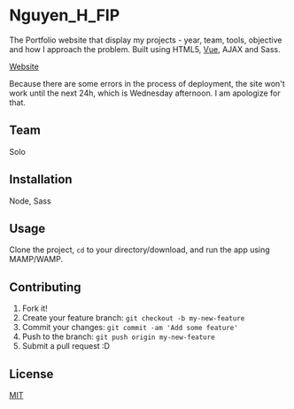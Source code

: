 # Nguyen_H_FIP

The Portfolio website that display my projects - year, team, tools, objective and how I approach the problem.
Built using HTML5, [Vue](https://vuejs.org/), AJAX and Sass.

[Website](http://www.hiensite.ca/)

Because there are some errors in the process of deployment, the site won't work until the next 24h, which is Wednesday afternoon. I am apologize for that.

## Team

Solo

## Installation

Node, Sass

## Usage

Clone the project, <code>cd</code> to your directory/download, and run the app using MAMP/WAMP.

## Contributing

1. Fork it!
2. Create your feature branch: `git checkout -b my-new-feature`
3. Commit your changes: `git commit -am 'Add some feature'`
4. Push to the branch: `git push origin my-new-feature`
5. Submit a pull request :D

## License

[MIT](https://choosealicense.com/licenses/mit/)
